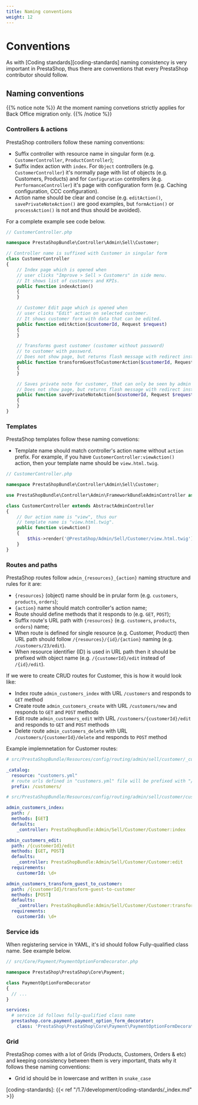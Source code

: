 ```yaml
---
title: Naming conventions
weight: 12
---
```


# Conventions

As with [Coding standards][coding-standards] naming consistency is very important in PrestaShop, thus there are conventions that every PrestaShop contributor should follow.

## Naming conventions

{{% notice note %}}
At the moment naming convetions strictly applies for Back Office migration only. 
{{% /notice %}}

### Controllers & actions

PrestaShop controllers follow these naming conventions:

- Suffix controller with resource name in singular form (e.g. `CustomerController`, `ProductController`);
- Suffix index action with `index`. For `Object` controllers (e.g. `CustomerController`) it's normally page with list of objects (e.g. Customers, Products) and for `Configuration` controllers (e.g. `PerformanceController`) it's page with configuration form (e.g. Caching configuration, CCC configuration).
- Action name should be clear and concise (e.g. `editAction()`, `savePrivateNoteAction()` are good examples, but `formAction()` or `processAction()` is not and thus should be avoided).

For a complete example see code below.

```php
// CustomerController.php

namespace PrestaShopBundle\Controller\Admin\Sell\Customer;

// Controller name is suffixed with Customer in singular form
class CustomerController 
{
    // Index page which is opened when 
    // user clicks "Improve > Sell > Customers" in side menu.
    // It shows list of customers and KPIs.
    public function indexAction()
    {
    }

    // Customer Edit page which is opened when
    // user clicks "Edit" action on selected customer.
    // It shows customer form with data that can be edited.
    public function editAction($customerId, Request $request)
    {
    }

    // Transforms guest customer (customer without password)
    // to customer with password.
    // Does not show page, but returns flash message with redirect instead.
    public function transformGuestToCustomerAction($customerId, Request $request)
    {
    }

    // Saves private note for customer, that can only be seen by admin in Back Office.
    // Does not show page, but returns flash message with redirect instead.
    public function savePrivateNoteAction($customerId, Request $request)
    {
    }
}
```

### Templates

PrestaShop templates follow these naming convetions:

- Template name should match controller's action name without `action` prefix. For example, if you have `CustomerController:viewAction()` action, then your template name should be `view.html.twig`.

```php
// CustomerController.php

namespace PrestaShopBundle\Controller\Admin\Sell\Customer;

use PrestaShopBundle\Controller\Admin\FrameworkBundleAdminController as AbstractAdminController;

class CustomerController extends AbstractAdminController
{
    // Our action name is "view", thus our
    // template name is "view.html.twig".
    public function viewAction()
    {
        $this->render('@PrestaShop/Admin/Sell/Customer/view.html.twig');
    }
}
```

### Routes and paths

PrestaShop routes follow `admin_{resources}_{action}` naming structure and rules for it are:

- `{resources}` (object) name should be in prular form (e.g. `customers`, `products`, `orders`);
- `{action}` name should match controller's action name;
- Route should define methods that it responds to (e.g. `GET`, `POST`);
- Suffix route's URL path with `{resources}` (e.g. `customers`, `products`, `orders`) name;
- When route is defined for single resource (e.g. Customer, Product) then URL path should follow `/{resources}/{id}/{action}` naming (e.g. `/customers/23/edit`).
- When resource identifier (ID) is used in URL path then it should be prefixed with object name (e.g. `/{customerId}/edit` instead of `/{id}/edit`).

If we were to create CRUD routes for Customer, this is how it would look like:

- Index route `admin_customers_index` with URL `/customers` and responds to `GET` method
- Create route `admin_customers_create` with URL `/customers/new` and responds to `GET` and `POST` methods
- Edit route `admin_customers_edit` with URL `/customers/{customerId}/edit ` and responds to `GET` and `POST` methods
- Delete route `admin_customers_delete` with URL `/customers/{customerId}/delete` and responds to `POST` method

Example implemnetation for Customer routes:

```yaml
# src/PrestaShopBundle/Resources/config/routing/admin/sell/customer/_customer.yml

_catalog:
  resource: "customers.yml"
  # route urls defined in "customers.yml" file will be prefixed with "/customers"
  prefix: /customers/
```

```yaml
# src/PrestaShopBundle/Resources/config/routing/admin/sell/customer/customers.yml

admin_customers_index:
  path: /
  methods: [GET]
  defaults:
    _controller: PrestaShopBundle:Admin/Sell/Customer/Customer:index

admin_customers_edit:
  path: /{customerId}/edit
  methods: [GET, POST]
  defaults:
    _controller: PrestaShopBundle:Admin/Sell/Customer/Customer:edit
  requirements:
    customerId: \d+

admin_customers_transform_guest_to_customer:
  path: /{customerId}/transform-guest-to-customer
  methods: [POST]
  defaults:
    _controller: PrestaShopBundle:Admin/Sell/Customer/Customer:transformGuestToCustomer
  requirements:
    customerId: \d+
```

### Service ids

When registering service in YAML, it's id should follow Fully-qualified class name. See example below.

```php
// src/Core/Payment/PaymentOptionFormDecorator.php

namespace PrestaShop\PrestaShop\Core\Payment;

class PaymentOptionFormDecorator
{
  // ...
}
```

```yaml
services:
  # service id follows fully-qualified class name
  prestashop.core.payment.payment_option_form_decorator:
    class: 'PrestaShop\PrestaShop\Core\Payment\PaymentOptionFormDecorator'
```

### Grid

PrestaShop comes with a lot of Grids (Products, Customers, Orders & etc) and keeping consistency between them is very important, thats why it follows these naming conventions:

- Grid id should be in lowercase and written in `snake_case`

[coding-standards]: {{< ref "/1.7/development/coding-standards/_index.md" >}}
